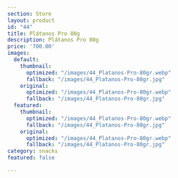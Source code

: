 ```yaml
---
section: Store
layout: product
id: "44"
title: Plátanos Pro 80g
description: Plátanos Pro 80g
price: '700.00'
images:
  default:
    thumbnail:
      optimized: "/images/44_Platanos-Pro-80gr.webp"
      fallback: "/images/44_Platanos-Pro-80gr.jpg"
    original:
      optimized: "/images/44_Platanos-Pro-80gr.webp"
      fallback: "/images/44_Platanos-Pro-80gr.jpg"
  featured:
    thumbnail:
      optimized: "/images/44_Platanos-Pro-80gr.webp"
      fallback: "/images/44_Platanos-Pro-80gr.jpg"
    original:
      optimized: "/images/44_Platanos-Pro-80gr.webp"
      fallback: "/images/44_Platanos-Pro-80gr.jpg"
category: snacks
featured: false

---
```

